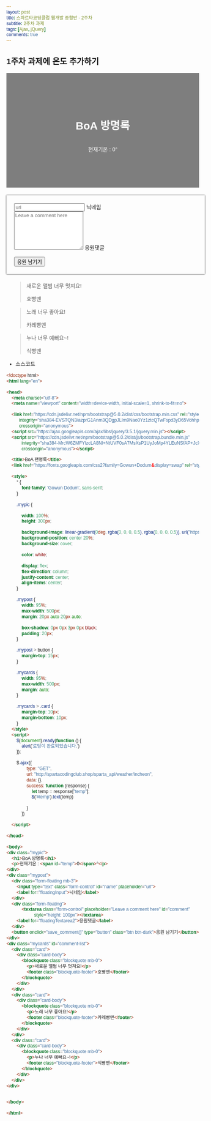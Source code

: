 ```yaml
---
layout: post
title: 스파르타코딩클럽 웹개발 종합반 - 2주차
subtitle: 2주차 과제
tags: [Ajax, jQuery]
comments: true
---
```


## **1주차 과제에 온도 추가하기**

<html lang="en">

<head>
<meta charset="utf-8">
<meta name="viewport" content="width=device-width, initial-scale=1, shrink-to-fit=no">

<link href="https://cdn.jsdelivr.net/npm/bootstrap@5.0.2/dist/css/bootstrap.min.css" rel="stylesheet"
integrity="sha384-EVSTQN3/azprG1Anm3QDgpJLIm9Nao0Yz1ztcQTwFspd3yD65VohhpuuCOmLASjC"
crossorigin="anonymous">
<script src="https://ajax.googleapis.com/ajax/libs/jquery/3.5.1/jquery.min.js"></script>
<script src="https://cdn.jsdelivr.net/npm/bootstrap@5.0.2/dist/js/bootstrap.bundle.min.js"
integrity="sha384-MrcW6ZMFYlzcLA8Nl+NtUVF0sA7MsXsP1UyJoMp4YLEuNSfAP+JcXn/tWtIaxVXM"
crossorigin="anonymous"></script>

<title>BoA 팬명록</title>
<link href="https://fonts.googleapis.com/css2?family=Gowun+Dodum&display=swap" rel="stylesheet">

<style>
* {
font-family: 'Gowun Dodum', sans-serif;
}

.mypic {

width: 100%;
height: 300px;

background-image: linear-gradient(0deg, rgba(0, 0, 0, 0.5), rgba(0, 0, 0, 0.5)), url("https://i.ibb.co/SwDj2YJ/BoA.jpg");
background-position: center 20%;
background-size: cover;

color: white;

display: flex;
flex-direction: column;
justify-content: center;
align-items: center;
}

.mypost {
width: 95%;
max-width: 500px;
margin: 20px auto 20px auto;

box-shadow: 0px 0px 3px 0px black;
padding: 20px;
}

.mypost > button {
margin-top: 15px;
}

.mycards {
width: 95%;
max-width: 500px;
margin: auto;
}

.mycards > .card {
margin-top: 10px;
margin-bottom: 10px;
}
</style>
<script>
$(document).ready(function () {
alert('로딩이 완료되었습니다.')
});

$.ajax({
type: "GET",
url: "http://spartacodingclub.shop/sparta_api/weather/incheon",
data: {},
success: function (response) {
    let temp = response["temp"];
    $('#temp').text(temp)

}
})

</script>

</head>

<body>
<div class="mypic">
<h1>BoA 방명록</h1>
<p>현재기온 : <span id="temp">0</span>°</p>
</div>
<div class="mypost">
<div class="form-floating mb-3">
<input type="text" class="form-control" id="name" placeholder="url">
<label for="floatingInput">닉네임</label>
</div>
<div class="form-floating">
<textarea class="form-control" placeholder="Leave a comment here" id="comment"
      style="height: 100px"></textarea>
<label for="floatingTextarea2">응원댓글</label>
</div>
<button onclick="save_comment()" type="button" class="btn btn-dark">응원 남기기</button>
</div>
<div class="mycards" id="comment-list">
<div class="card">
<div class="card-body">
<blockquote class="blockquote mb-0">
<p>새로운 앨범 너무 멋져요!</p>
<footer class="blockquote-footer">호빵맨</footer>
</blockquote>
</div>
</div>
<div class="card">
<div class="card-body">
<blockquote class="blockquote mb-0">
<p>노래 너무 좋아요!</p>
<footer class="blockquote-footer">카레빵맨</footer>
</blockquote>
</div>
</div>
<div class="card">
<div class="card-body">
<blockquote class="blockquote mb-0">
<p>누나 너무 예뻐요~!</p>
<footer class="blockquote-footer">식빵맨</footer>
</blockquote>
</div>
</div>
</div>


</body>

</html>

- 소스코드
 
```html
<!doctype html>
<html lang="en">

<head>
    <meta charset="utf-8">
    <meta name="viewport" content="width=device-width, initial-scale=1, shrink-to-fit=no">

    <link href="https://cdn.jsdelivr.net/npm/bootstrap@5.0.2/dist/css/bootstrap.min.css" rel="stylesheet"
          integrity="sha384-EVSTQN3/azprG1Anm3QDgpJLIm9Nao0Yz1ztcQTwFspd3yD65VohhpuuCOmLASjC"
          crossorigin="anonymous">
    <script src="https://ajax.googleapis.com/ajax/libs/jquery/3.5.1/jquery.min.js"></script>
    <script src="https://cdn.jsdelivr.net/npm/bootstrap@5.0.2/dist/js/bootstrap.bundle.min.js"
            integrity="sha384-MrcW6ZMFYlzcLA8Nl+NtUVF0sA7MsXsP1UyJoMp4YLEuNSfAP+JcXn/tWtIaxVXM"
            crossorigin="anonymous"></script>

    <title>BoA 팬명록</title>
    <link href="https://fonts.googleapis.com/css2?family=Gowun+Dodum&display=swap" rel="stylesheet">

    <style>
        * {
            font-family: 'Gowun Dodum', sans-serif;
        }

        .mypic {

            width: 100%;
            height: 300px;

            background-image: linear-gradient(0deg, rgba(0, 0, 0, 0.5), rgba(0, 0, 0, 0.5)), url("https://i.ibb.co/SwDj2YJ/BoA.jpg");
            background-position: center 20%;
            background-size: cover;

            color: white;

            display: flex;
            flex-direction: column;
            justify-content: center;
            align-items: center;
        }

        .mypost {
            width: 95%;
            max-width: 500px;
            margin: 20px auto 20px auto;

            box-shadow: 0px 0px 3px 0px black;
            padding: 20px;
        }

        .mypost > button {
            margin-top: 15px;
        }

        .mycards {
            width: 95%;
            max-width: 500px;
            margin: auto;
        }

        .mycards > .card {
            margin-top: 10px;
            margin-bottom: 10px;
        }
    </style>
    <script>
        $(document).ready(function () {
            alert('로딩이 완료되었습니다.')
        });

        $.ajax({
                type: "GET",
                url: "http://spartacodingclub.shop/sparta_api/weather/incheon",
                data: {},
                success: function (response) {
                    let temp = response["temp"];
                    $('#temp').text(temp)

                }
            })

    </script>

</head>

<body>
<div class="mypic">
    <h1>BoA 방명록</h1>
    <p>현재기온 : <span id="temp">0</span>°</p>
</div>
<div class="mypost">
    <div class="form-floating mb-3">
        <input type="text" class="form-control" id="name" placeholder="url">
        <label for="floatingInput">닉네임</label>
    </div>
    <div class="form-floating">
            <textarea class="form-control" placeholder="Leave a comment here" id="comment"
                      style="height: 100px"></textarea>
        <label for="floatingTextarea2">응원댓글</label>
    </div>
    <button onclick="save_comment()" type="button" class="btn btn-dark">응원 남기기</button>
</div>
<div class="mycards" id="comment-list">
    <div class="card">
        <div class="card-body">
            <blockquote class="blockquote mb-0">
                <p>새로운 앨범 너무 멋져요!</p>
                <footer class="blockquote-footer">호빵맨</footer>
            </blockquote>
        </div>
    </div>
    <div class="card">
        <div class="card-body">
            <blockquote class="blockquote mb-0">
                <p>노래 너무 좋아요!</p>
                <footer class="blockquote-footer">카레빵맨</footer>
            </blockquote>
        </div>
    </div>
    <div class="card">
        <div class="card-body">
            <blockquote class="blockquote mb-0">
                <p>누나 너무 예뻐요~!</p>
                <footer class="blockquote-footer">식빵맨</footer>
            </blockquote>
        </div>
    </div>
</div>


</body>

</html>
```

